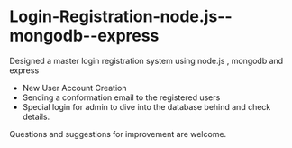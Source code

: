 # Login-Registration-node.js--mongodb--express
Designed a master login registration system using node.js , mongodb and express

* New User Account Creation
* Sending a conformation email to the registered users
* Special login for admin to dive into the database behind and check details.


Questions and suggestions for improvement are welcome.
